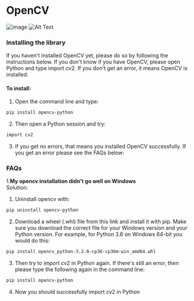 # OpenCV
![image](https://drive.google.com/uc?export=view&id=1fdeX9QP6yaXk68qPstHdB4aHen7R5XE1)
![Alt Text](https://img.shields.io/badge/Python-3.7.4-red) <br/>
### Installing the library

If you haven't installed OpenCV yet, please do so by following the instructions below.  If you don't know if you have OpenCV, please open Python and type import cv2. If you don't get an error, it means OpenCV is installed.

#### To install:
1. Open the command line and type:
```bash
pip install opencv-python 
```
2. Then open a Python session and try:
```bash
import cv2 
```
3. If you get no errors, that means you installed OpenCV successfully. If you get an error please see the FAQs below:

### FAQs

1.**My opencv installation didn't go well on Windows**<br/>
Solution:
  1. Uninstall opencv with:
  ```bash
  pip uninstall opencv-python
  ```
  2. Download a wheel (.whl) file from this link and install it with pip. Make sure you download the correct file for your Windows version and your Python version. For example,     for Python 3.6 on Windows 64-bit you would do this:
  ```bash
  pip install opencv_python‑3.2.0‑cp36‑cp36m‑win_amd64.whl 
  ```
  3. Then try to import cv2 in Python again. If there's still an error, then please type the following again in the command line:
  ```bash
  pip install opencv-python 
  ```
  4. Now you should successfully import cv2 in Python

